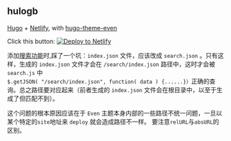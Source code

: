 ## hulogb

[Hugo](https://gohugo.io/) + [Netlify](https://www.netlify.com/), with [hugo-theme-even](https://github.com/olOwOlo/hugo-theme-even)

Click this button:
[![Deploy to Netlify](https://www.netlify.com/img/deploy/button.svg)](https://app.netlify.com/start/deploy?repository=https://github.com/kuleyu/hulogb/)

添加[搜索功能](https://gist.github.com/eddiewebb/735feb48f50f0ddd65ae5606a1cb41ae)时,踩了一个坑：`index.json` 文件，应该改成 `search.json` 。只有这样，生成的 `index.json` 文件才会在 `/search/index.json` 路径中，这时才会被 `search.js` 中`$.getJSON( "/search/index.json", function( data ) {......}）`正确的查询。总之路径要对应起来（前者生成的 `index.json` 文件会在根目录中，以至于生成了但匹配不到）。

这个问题的根本原因应该在于 `Even` 主题本身内部的一些路径不统一问题，一旦以某个特定的`site`地址来 `deploy` 就会造成路径不一样。 要注意`relURL`与`absURL`的区别。
